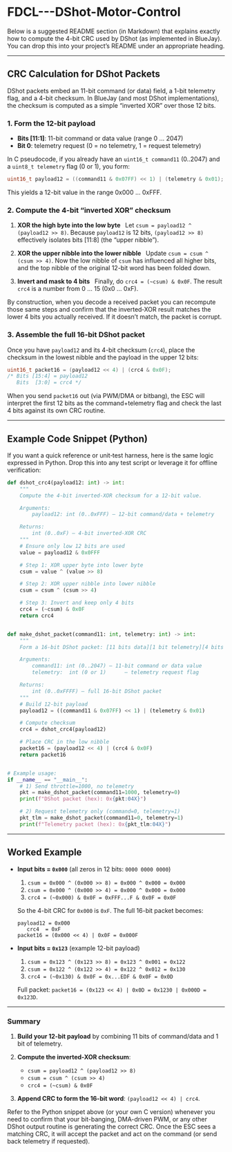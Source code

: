 # FDCL---DShot-Motor-Control

Below is a suggested README section (in Markdown) that explains exactly how to compute the 4-bit CRC used by DShot (as implemented in BlueJay). You can drop this into your project’s README under an appropriate heading.

---

## CRC Calculation for DShot Packets

DShot packets embed an 11-bit command (or data) field, a 1-bit telemetry flag, and a 4-bit checksum. In BlueJay (and most DShot implementations), the checksum is computed as a simple “inverted XOR” over those 12 bits.

### 1. Form the 12-bit payload

* **Bits \[11:1]**: 11-bit command or data value (range 0 … 2047)
* **Bit 0**: telemetry request (0 = no telemetry, 1 = request telemetry)

In C pseudocode, if you already have an `uint16_t command11` (0..2047) and a `uint8_t telemetry` flag (0 or 1), you form:

```c
uint16_t payload12 = ((command11 & 0x07FF) << 1) | (telemetry & 0x01);
```

This yields a 12-bit value in the range 0x000 … 0xFFF.

### 2. Compute the 4-bit “inverted XOR” checksum

1. **XOR the high byte into the low byte**
    Let `csum = payload12 ^ (payload12 >> 8)`.
   Because `payload12` is 12 bits, `(payload12 >> 8)` effectively isolates bits \[11:8] (the “upper nibble”).

2. **XOR the upper nibble into the lower nibble**
    Update `csum = csum ^ (csum >> 4)`.
   Now the low nibble of `csum` has influenced all higher bits, and the top nibble of the original 12-bit word has been folded down.

3. **Invert and mask to 4 bits**
    Finally, do `crc4 = (~csum) & 0x0F`.
   The result `crc4` is a number from 0 … 15 (0x0 … 0xF).

By construction, when you decode a received packet you can recompute those same steps and confirm that the inverted‐XOR result matches the lower 4 bits you actually received. If it doesn’t match, the packet is corrupt.

### 3. Assemble the full 16-bit DShot packet

Once you have `payload12` and its 4-bit checksum (`crc4`), place the checksum in the lowest nibble and the payload in the upper 12 bits:

```c
uint16_t packet16 = (payload12 << 4) | (crc4 & 0x0F);
/* Bits [15:4] = payload12
   Bits  [3:0] = crc4 */
```

When you send `packet16` out (via PWM/DMA or bitbang), the ESC will interpret the first 12 bits as the command+telemetry flag and check the last 4 bits against its own CRC routine.

---

## Example Code Snippet (Python)

If you want a quick reference or unit‐test harness, here is the same logic expressed in Python. Drop this into any test script or leverage it for offline verification:

```python
def dshot_crc4(payload12: int) -> int:
    """
    Compute the 4-bit inverted-XOR checksum for a 12-bit value.

    Arguments:
        payload12: int (0..0xFFF) — 12-bit command/data + telemetry

    Returns:
        int (0..0xF) — 4-bit inverted-XOR CRC
    """
    # Ensure only low 12 bits are used
    value = payload12 & 0x0FFF

    # Step 1: XOR upper byte into lower byte
    csum = value ^ (value >> 8)

    # Step 2: XOR upper nibble into lower nibble
    csum = csum ^ (csum >> 4)

    # Step 3: Invert and keep only 4 bits
    crc4 = (~csum) & 0x0F
    return crc4


def make_dshot_packet(command11: int, telemetry: int) -> int:
    """
    Form a 16-bit DShot packet: [11 bits data][1 bit telemetry][4 bits CRC].

    Arguments:
        command11: int (0..2047) — 11-bit command or data value
        telemetry:  int (0 or 1)      — telemetry request flag

    Returns:
        int (0..0xFFFF) — full 16-bit DShot packet
    """
    # Build 12-bit payload
    payload12 = ((command11 & 0x07FF) << 1) | (telemetry & 0x01)

    # Compute checksum
    crc4 = dshot_crc4(payload12)

    # Place CRC in the low nibble
    packet16 = (payload12 << 4) | (crc4 & 0x0F)
    return packet16


# Example usage:
if __name__ == "__main__":
    # 1) Send throttle=1000, no telemetry
    pkt = make_dshot_packet(command11=1000, telemetry=0)
    print(f"DShot packet (hex): 0x{pkt:04X}")

    # 2) Request telemetry only (command=0, telemetry=1)
    pkt_tlm = make_dshot_packet(command11=0, telemetry=1)
    print(f"Telemetry packet (hex): 0x{pkt_tlm:04X}")
```

---

## Worked Example

* **Input bits = `0x000`** (all zeros in 12 bits: `0000 0000 0000`)

  1. `csum = 0x000 ^ (0x000 >> 8) = 0x000 ^ 0x000 = 0x000`
  2. `csum = 0x000 ^ (0x000 >> 4) = 0x000 ^ 0x000 = 0x000`
  3. `crc4 = (~0x000) & 0x0F = 0xFFF...F & 0x0F = 0x0F`

  So the 4-bit CRC for `0x000` is `0xF`.
  The full 16-bit packet becomes:

  ```
  payload12 = 0x000
     crc4  = 0xF
  packet16 = (0x000 << 4) | 0x0F = 0x000F
  ```

* **Input bits = `0x123`** (example 12-bit payload)

  1. `csum = 0x123 ^ (0x123 >> 8) = 0x123 ^ 0x001 = 0x122`
  2. `csum = 0x122 ^ (0x122 >> 4) = 0x122 ^ 0x012 = 0x130`
  3. `crc4 = (~0x130) & 0x0F = 0x...EDF & 0x0F = 0x0D`

  Full packet: `packet16 = (0x123 << 4) | 0x0D = 0x1230 | 0x000D = 0x123D`.

---

### Summary

1. **Build your 12-bit payload** by combining 11 bits of command/data and 1 bit of telemetry.
2. **Compute the inverted-XOR checksum**:

   * `csum = payload12 ^ (payload12 >> 8)`
   * `csum = csum ^ (csum >> 4)`
   * `crc4 = (~csum) & 0x0F`
3. **Append CRC to form the 16-bit word**: `(payload12 << 4) | crc4`.

Refer to the Python snippet above (or your own C version) whenever you need to confirm that your bit-banging, DMA-driven PWM, or any other DShot output routine is generating the correct CRC. Once the ESC sees a matching CRC, it will accept the packet and act on the command (or send back telemetry if requested).
